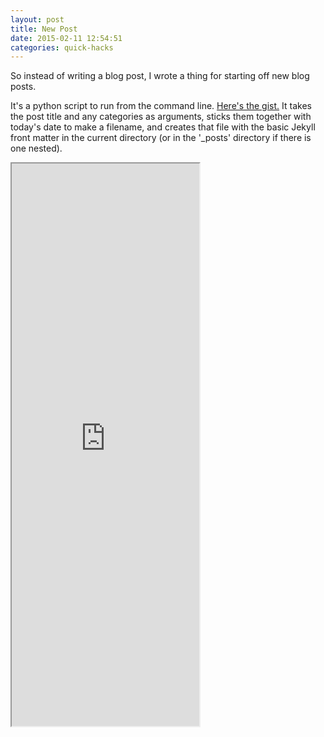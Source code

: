 ```yaml
---
layout: post
title: New Post
date: 2015-02-11 12:54:51
categories: quick-hacks
---
```


So instead of writing a blog post, I wrote a thing for starting off new blog
posts.

It's a python script to run from the command line. [Here's the gist.](https://gist.github.com/tomalrussell/0828db8491b99db032fe) It
takes the post title and any categories as arguments, sticks them together with
today's date to make a filename, and creates that file with the basic Jekyll
front matter in the current directory (or in the '_posts' directory if there is
one nested).

<iframe src="https://gist.github.com/tomalrussell/0828db8491b99db032fe.pibb" height="900"></iframe>
